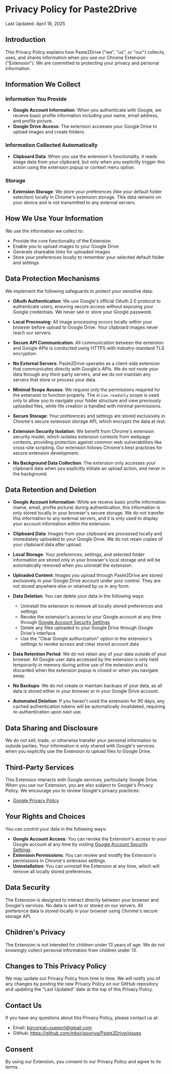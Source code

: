 # Privacy Policy for Paste2Drive

Last Updated: April 18, 2025

## Introduction

This Privacy Policy explains how Paste2Drive ("we", "us", or "our") collects, uses, and shares information when you use our Chrome Extension ("Extension"). We are committed to protecting your privacy and personal information.

## Information We Collect

### Information You Provide

- **Google Account Information**: When you authenticate with Google, we receive basic profile information including your name, email address, and profile picture.
- **Google Drive Access**: The extension accesses your Google Drive to upload images and create folders.

### Information Collected Automatically

- **Clipboard Data**: When you use the extension's functionality, it reads image data from your clipboard, but only when you explicitly trigger this action using the extension popup or context menu option.

### Storage

- **Extension Storage**: We store your preferences (like your default folder selection) locally in Chrome's extension storage. This data remains on your device and is not transmitted to any external servers.

## How We Use Your Information

We use the information we collect to:

- Provide the core functionality of the Extension
- Enable you to upload images to your Google Drive
- Generate shareable links for uploaded images
- Store your preferences locally to remember your selected default folder and settings

## Data Protection Mechanisms

We implement the following safeguards to protect your sensitive data:

- **OAuth Authentication**: We use Google's official OAuth 2.0 protocol to authenticate users, ensuring secure access without exposing your Google credentials. We never see or store your Google password.

- **Local Processing**: All image processing occurs locally within your browser before upload to Google Drive. Your clipboard images never reach our servers.

- **Secure API Communication**: All communication between the extension and Google APIs is conducted using HTTPS with industry-standard TLS encryption.

- **No External Servers**: Paste2Drive operates as a client-side extension that communicates directly with Google's APIs. We do not route your data through any third-party servers, and we do not maintain any servers that store or process your data.

- **Minimal Scope Access**: We request only the permissions required for the extension to function properly. The `drive.readonly` scope is used only to allow you to navigate your folder structure and view previously uploaded files, while file creation is handled with minimal permissions.

- **Secure Storage**: Your preferences and settings are stored exclusively in Chrome's secure extension storage API, which encrypts the data at rest.

- **Extension Security Isolation**: We benefit from Chrome's extension security model, which isolates extension contexts from webpage contexts, providing protection against common web vulnerabilities like cross-site scripting. Our extension follows Chrome's best practices for secure extension development.

- **No Background Data Collection**: The extension only accesses your clipboard data when you explicitly initiate an upload action, and never in the background.

## Data Retention and Deletion

- **Google Account Information**: While we receive basic profile information (name, email, profile picture) during authentication, this information is only stored locally in your browser's secure storage. We do not transfer this information to any external servers, and it is only used to display your account information within the extension.

- **Clipboard Data**: Images from your clipboard are processed locally and immediately uploaded to your Google Drive. We do not retain copies of your clipboard data after upload.

- **Local Storage**: Your preferences, settings, and selected folder information are stored only in your browser's local storage and will be automatically removed when you uninstall the extension.

- **Uploaded Content**: Images you upload through Paste2Drive are stored exclusively in your Google Drive account under your control. They are not stored anywhere else or retained by us in any form.

- **Data Deletion**: You can delete your data in the following ways:
  - Uninstall the extension to remove all locally stored preferences and settings
  - Revoke the extension's access to your Google account at any time through [Google Account Security Settings](https://myaccount.google.com/permissions)
  - Delete any files uploaded to your Google Drive through Google Drive's interface
  - Use the "Clear Google authorization" option in the extension's settings to revoke access and clear stored account data

- **Data Retention Period**: We do not retain any of your data outside of your browser. All Google user data accessed by the extension is only held temporarily in memory during active use of the extension and is discarded when the extension popup is closed or when you navigate away.

- **No Backups**: We do not create or maintain backups of your data, as all data is stored either in your browser or in your Google Drive account.

- **Automated Deletion**: If you haven't used the extension for 90 days, any cached authentication tokens will be automatically invalidated, requiring re-authentication upon next use.

## Data Sharing and Disclosure

We do not sell, trade, or otherwise transfer your personal information to outside parties. Your information is only shared with Google's services when you explicitly use the Extension to upload files to Google Drive.

## Third-Party Services

This Extension interacts with Google services, particularly Google Drive. When you use our Extension, you are also subject to Google's Privacy Policy. We encourage you to review Google's privacy practices:

- [Google Privacy Policy](https://policies.google.com/privacy)

## Your Rights and Choices

You can control your data in the following ways:

- **Google Account Access**: You can revoke the Extension's access to your Google account at any time by visiting [Google Account Security Settings](https://myaccount.google.com/permissions).
- **Extension Permissions**: You can review and modify the Extension's permissions in Chrome's extension settings.
- **Uninstallation**: You can uninstall the Extension at any time, which will remove all locally stored preferences.

## Data Security

The Extension is designed to interact directly between your browser and Google's services. No data is sent to or stored on our servers. All preference data is stored locally in your browser using Chrome's secure storage API.

## Children's Privacy

The Extension is not intended for children under 13 years of age. We do not knowingly collect personal information from children under 13.

## Changes to This Privacy Policy

We may update our Privacy Policy from time to time. We will notify you of any changes by posting the new Privacy Policy on our GitHub repository and updating the "Last Updated" date at the top of this Privacy Policy.

## Contact Us

If you have any questions about this Privacy Policy, please contact us at:

- Email: bizvorpal+support@gmail.com
- GitHub: https://github.com/mksirisooriya/Paste2Drive/issues

## Consent

By using our Extension, you consent to our Privacy Policy and agree to its terms.